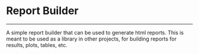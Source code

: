 # Report Builder

--- 


A simple report builder that can be used to generate html reports. This is meant to be used as a library in other projects, for building reports for results, plots, tables, etc.